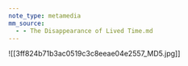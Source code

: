 ```yaml
---
note_type: metamedia
mm_source:
  - - The Disappearance of Lived Time.md
---
```


![[3ff824b71b3ac0519c3c8eeae04e2557_MD5.jpg]]


